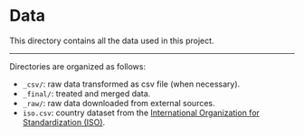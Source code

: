 # Data

This directory contains all the data used in this project.

---

Directories are organized as follows:

- `_csv/`: raw data transformed as csv file (when necessary).
- `_final/`: treated and merged data.
- `_raw/`: raw data downloaded from external sources.
- `iso.csv`: country dataset from the [International Organization for Standardization (ISO)](https://www.iso.org/home.html).
